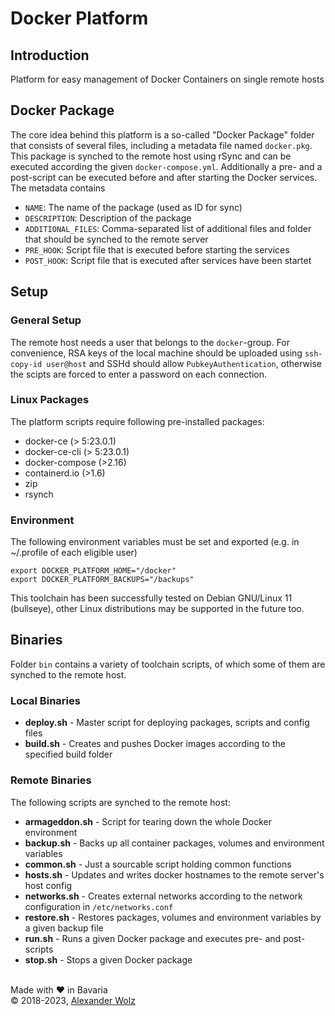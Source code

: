 # Docker Platform

## Introduction

Platform for easy management of Docker Containers on
single remote hosts

## Docker Package
The core idea behind this platform is a so-called "Docker Package" folder that consists of several files, including a metadata file named ```docker.pkg```. This package is synched to the remote host using rSync and can be executed according the given ```docker-compose.yml```. Additionally a pre- and a post-script can be executed before and after starting the Docker services. The metadata contains
- ```NAME```: The name of the package (used as ID for sync)
- ```DESCRIPTION```: Description of the package
- ```ADDITIONAL_FILES```: Comma-separated list of additional files and folder that should be synched to the remote server
- ```PRE_HOOK```: Script file that is executed before starting the services
- ```POST_HOOK```: Script file that is executed after services have been startet

## Setup
### General Setup
The remote host needs a user that belongs to the ```docker```-group. For convenience, RSA keys of the local machine should be uploaded using ```ssh-copy-id user@host``` and SSHd should allow ```PubkeyAuthentication```, otherwise the scipts are forced to enter a password on each connection.
### Linux Packages
The platform scripts require following pre-installed packages:
- docker-ce (> 5:23.0.1)
- docker-ce-cli (> 5:23.0.1)
- docker-compose (>2.16)
- containerd.io (>1.6)
- zip
- rsynch

### Environment
The following environment variables must be set and exported (e.g. in ~/.profile of each eligible user)
```
export DOCKER_PLATFORM_HOME="/docker"
export DOCKER_PLATFORM_BACKUPS="/backups"
```

This toolchain has been successfully tested on Debian GNU/Linux 11 (bullseye), other Linux distributions may be supported in the future too.

## Binaries
Folder ```bin``` contains a variety of toolchain scripts, of which some of them are synched to the remote host.

### Local Binaries
- **deploy.sh** - Master script for deploying packages, scripts and config files
- **build.sh** - Creates and pushes Docker images according to the specified build folder

### Remote Binaries
The following scripts are synched to the remote host:
- **armageddon.sh** - Script for tearing down the whole Docker environment
- **backup.sh** - Backs up all container packages, volumes and environment variables
- **common.sh** - Just a sourcable script holding common functions
- **hosts.sh** - Updates and writes docker hostnames to the remote server's host config
- **networks.sh** - Creates external networks according to the network configuration in ```/etc/networks.conf```
- **restore.sh** - Restores packages, volumes and environment variables by a given backup file
- **run.sh** - Runs a given Docker package and executes pre- and post-scripts
- **stop.sh** - Stops a given Docker package

<br>
Made with ❤️ in Bavaria
<br>
© 2018-2023, <a href="https://www.alexanderwolz.de"> Alexander Wolz
